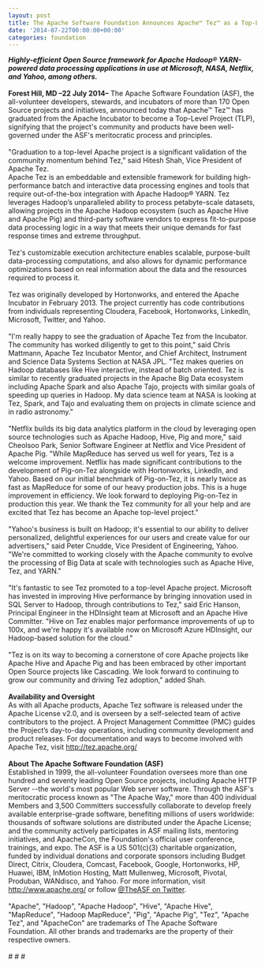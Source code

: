 ```yaml
---
layout: post
title: The Apache Software Foundation Announces Apache™ Tez™ as a Top-Level Project
date: '2014-07-22T00:00:00+00:00'
categories: foundation
---
```

<div><b><i>Highly-efficient Open Source framework for Apache Hadoop® YARN-powered data processing applications in use at Microsoft, NASA, Netflix, and Yahoo, among others.&nbsp;</i></b></div> 
  <div><b><br /></b></div> 
  <div><b>Forest Hill, MD –22 July 2014–</b> The Apache Software Foundation (ASF), the all-volunteer developers, stewards, and incubators of more than 170 Open Source projects and initiatives, announced today that Apache™ Tez™ has graduated from the Apache Incubator to become a Top-Level Project (TLP), signifying that the project's community and products have been well-governed under the ASF's meritocratic process and principles.&nbsp;</div> 
  <div><br /></div> 
  <div>&quot;Graduation to a top-level Apache project is a significant validation of the community momentum behind Tez,&quot; said Hitesh Shah, Vice President of Apache Tez.&nbsp;</div> 
  <div>Apache Tez is an embeddable and extensible framework for building high-performance batch and interactive data processing engines and tools that require out-of-the-box integration with Apache Hadoop® YARN. Tez leverages Hadoop’s unparalleled ability to process petabyte-scale datasets, allowing projects in the Apache Hadoop ecosystem (such as Apache Hive and Apache Pig) and third-party software vendors to express fit-to-purpose data processing logic in a way that meets their unique demands for fast response times and extreme throughput.&nbsp;</div> 
  <div><br /></div> 
  <div>Tez's customizable execution architecture enables scalable, purpose-built data-processing computations, and also allows for dynamic performance optimizations based on real information about the data and the resources required to process it.&nbsp;</div> 
  <div><br /></div> 
  <div>Tez was originally developed by Hortonworks, and entered the Apache Incubator in February 2013. The project currently has code contributions from individuals representing Cloudera, Facebook, Hortonworks, LinkedIn, Microsoft, Twitter, and Yahoo.&nbsp;</div> 
  <div><br /></div> 
  <div>&quot;I'm really happy to see the graduation of Apache Tez from the Incubator. The community has worked diligently to get to this point,&quot; said Chris Mattmann, Apache Tez Incubator Mentor, and Chief Architect, Instrument and Science Data Systems Section at NASA JPL. &quot;Tez makes queries on Hadoop databases like Hive interactive, instead of batch oriented. Tez is similar to recently graduated projects in the Apache Big Data ecosystem including Apache Spark and also Apache Tajo, projects with similar goals of speeding up queries in Hadoop. My data science team at NASA is looking at Tez, Spark, and Tajo and evaluating them on projects in climate science and in radio astronomy.&quot;&nbsp;</div> 
  <div><br /></div> 
  <div>&quot;Netflix builds its big data analytics platform in the cloud by leveraging open source technologies such as Apache Hadoop, Hive, Pig and more,&quot; said Cheolsoo Park, Senior Software Engineer at Netflix and Vice President of Apache Pig. &quot;While MapReduce has served us well for years, Tez is a welcome improvement. Netflix has made significant contributions to the development of Pig-on-Tez alongside with Hortonworks, LinkedIn, and Yahoo. Based on our initial benchmark of Pig-on-Tez, it is nearly twice as fast as MapReduce for some of our heavy production jobs. This is a huge improvement in efficiency. We look forward to deploying Pig-on-Tez in production this year. We thank the Tez community for all your help and are excited that Tez has become an Apache top-level project.&quot;&nbsp;</div> 
  <div><br /></div> 
  <div>&quot;Yahoo's business is built on Hadoop; it's essential to our ability to deliver personalized, delightful experiences for our users and create value for our advertisers,&quot; said Peter Cnudde, Vice President of Engineering, Yahoo. &quot;We're committed to working closely with the Apache community to evolve the processing of Big Data at scale with technologies such as Apache Hive, Tez, and YARN.&quot;&nbsp;</div> 
  <div><br /></div> 
  <div>&quot;It's fantastic to see Tez promoted to a top-level Apache project. Microsoft has invested in improving Hive performance by bringing innovation used in SQL Server to Hadoop, through contributions to Tez,&quot; said Eric Hanson, Principal Engineer in the HDInsight team at Microsoft and an Apache Hive Committer. &quot;Hive on Tez enables major performance improvements of up to 100x, and we're happy it's available now on Microsoft Azure HDInsight, our Hadoop-based solution for the cloud.&quot;&nbsp;</div> 
  <div><br /></div> 
  <div>&quot;Tez is on its way to becoming a cornerstone of core Apache projects like Apache Hive and Apache Pig and has been embraced by other important Open Source projects like Cascading. We look forward to continuing to grow our community and driving Tez adoption,&quot; added Shah.&nbsp;</div> 
  <div><br /></div> 
  <div><b>Availability and Oversight</b></div> 
  <div>As with all Apache products, Apache Tez software is released under the Apache License v2.0, and is overseen by a self-selected team of active contributors to the project. A Project Management Committee (PMC) guides the Project’s day-to-day operations, including community development and product releases. For documentation and ways to become involved with Apache Tez, visit <a href="http://tez.apache.org/">http://tez.apache.org/</a> </div> 
  <div><br /></div> 
  <div><b>About The Apache Software Foundation (ASF)</b></div> 
  <div>Established in 1999, the all-volunteer Foundation oversees more than one hundred and seventy leading Open Source projects, including Apache HTTP Server --the world's most popular Web server software. Through the ASF's meritocratic process known as &quot;The Apache Way,&quot; more than 400 individual Members and 3,500 Committers successfully collaborate to develop freely available enterprise-grade software, benefiting millions of users worldwide: thousands of software solutions are distributed under the Apache License; and the community actively participates in ASF mailing lists, mentoring initiatives, and ApacheCon, the Foundation's official user conference, trainings, and expo. The ASF is a US 501(c)(3) charitable organization, funded by individual donations and corporate sponsors including Budget Direct, Citrix, Cloudera, Comcast, Facebook, Google, Hortonworks, HP, Huawei, IBM, InMotion Hosting, Matt Mullenweg, Microsoft, Pivotal, Produban, WANdisco, and Yahoo. For more information, visit <a href="http://www.apache.org/">http://www.apache.org/</a> or follow <a href="https://twitter.com/TheASF">@TheASF on Twitter</a>.&nbsp;</div> 
  <div><br /></div> 
  <div>&quot;Apache&quot;, &quot;Hadoop&quot;, &quot;Apache Hadoop&quot;, &quot;Hive&quot;, &quot;Apache Hive&quot;, &quot;MapReduce&quot;, &quot;Hadoop MapReduce&quot;, &quot;Pig&quot;, &quot;Apache Pig&quot;, &quot;Tez&quot;, &quot;Apache Tez&quot;, and &quot;ApacheCon&quot; are trademarks of The Apache Software Foundation. All other brands and trademarks are the property of their respective owners.&nbsp;</div> 
  <div><br /></div> 
  <div># # #</div>
